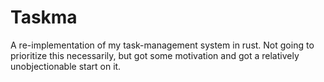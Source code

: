 # Taskma

A re-implementation of my task-management system in rust.
Not going to prioritize this necessarily, but got some motivation
and got a relatively unobjectionable start on it.
